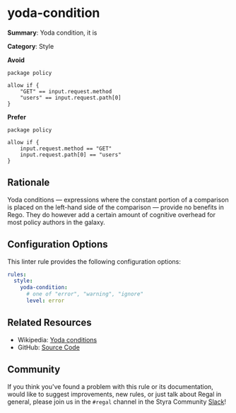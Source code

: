 # yoda-condition

**Summary**: Yoda condition, it is

**Category**: Style

**Avoid**
```rego
package policy

allow if {
    "GET" == input.request.method
    "users" == input.request.path[0]
}
```

**Prefer**
```rego
package policy

allow if {
    input.request.method == "GET"
    input.request.path[0] == "users"
}
```

## Rationale

Yoda conditions — expressions where the constant portion of a comparison is placed on the left-hand side of the
comparison — provide no benefits in Rego. They do however add a certain amount of cognitive overhead for most policy
authors in the galaxy.

## Configuration Options

This linter rule provides the following configuration options:

```yaml
rules:
  style:
    yoda-condition:
      # one of "error", "warning", "ignore"
      level: error
```

## Related Resources

- Wikipedia: [Yoda conditions](https://en.wikipedia.org/wiki/Yoda_conditions)
- GitHub: [Source Code](https://github.com/StyraInc/regal/blob/main/bundle/regal/rules/style/yoda-condition/yoda_condition.rego)

## Community

If you think you've found a problem with this rule or its documentation, would like to suggest improvements, new rules,
or just talk about Regal in general, please join us in the `#regal` channel in the Styra Community
[Slack](https://communityinviter.com/apps/styracommunity/signup)!
